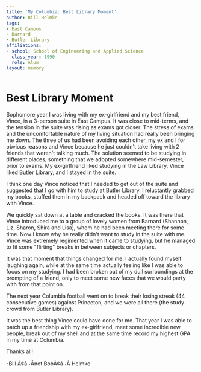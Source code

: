 ```yaml
---
title: 'My Columbia: Best Library Moment'
author: Bill Helmke
tags:
- East Campus
- Barnard
- Butler Library
affiliations:
- school: School of Engineering and Applied Science
  class_year: 1990
  role: Alum
layout: memory
---
```


# Best Library Moment

Sophomore year I was living with my ex-girlfriend and my best friend, Vince, in a 3-person suite in East Campus. It was close to mid-terms, and the tension in the suite was rising as exams got closer. The stress of exams and the uncomfortable nature of my living situation had really been bringing me down. The three of us had been avoiding each other, my ex and I for obvious reasons and Vince because he just couldn't take living with 2 friends that weren't talking much. The solution seemed to be studying in different places, something that we adopted somewhere mid-semester, prior to exams. My ex-girlfriend liked studying in the Law Library, Vince liked Butler Library, and I stayed in the suite.

I think one day Vince noticed that I needed to get out of the suite and suggested that I go with him to study at Butler Library. I reluctantly grabbed my books, stuffed them in my backpack and headed off toward the library with Vince.

We quickly sat down at a table and cracked the books. It was there that Vince introduced me to a group of lovely women from Barnard (Shannon, Liz, Sharon, Shira and Lisa), whom he had been meeting there for some time. Now I know why he really didn't want to study in the suite with me. Vince was extremely regimented when it came to studying, but he managed to fit some "flirting" breaks in between subjects or chapters.

It was that moment that things changed for me. I actually found myself laughing again, while at the same time actually feeling like I was able to focus on my studying. I had been broken out of my dull surroundings at the prompting of a friend, only to meet some new faces that we would party with from that point on.

The next year Columbia football went on to break their losing streak (44 consecutive games) against Princeton, and we were all there (the study crowd from Butler Library).

It was the best thing Vince could have done for me. That year I was able to patch up a friendship with my ex-girlfriend, meet some incredible new people, break out of my shell and at the same time record my highest GPA in my time at Columbia.

Thanks all!

-Bill Ã¢â¬Ånot BobÃ¢â¬Â Helmke
